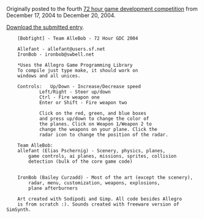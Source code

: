 Originally posted to the fourth [72 hour game development competition](https://github.com/featherless/72hourgdc)
from December 17, 2004 to December 20, 2004.

[Download the submitted entry](https://github.com/72hourgdc-2004-december/allebob/archive/submission.zip).

		[Bobfight] - Team AlleBob - 72 Hour GDC 2004

		Allefant - allefant@users.sf.net
		IronBob - ironbob@swbell.net

		*Uses the Allegro Game Programming Library
		To compile just type make, it should work on
		windows and all unices.

		Controls:	Up/Down - Increase/Decrease speed
				Left/Right - Steer up/down
				Ctrl - Fire weapon one
				Enter or Shift - Fire weapon two

				Click on the red, green, and blue boxes
				and press up/down to change the color of
				the planes. Click on Weapon 1/Weapon 2 to
				change the weapons on your plane. Click the
				radar icon to change the position of the radar.

		Team AlleBob:
		allefant (Elias Pschernig) - Scenery, physics, planes,
			game controls, ai planes, missions, sprites, collision
			detection (bulk of the core game code)
			

		IronBob (Bailey Curzadd) - Most of the art (except the scenery),
			radar, menu, customization, weapons, explosions,
			plane afterburners

		Art created with Sodipodi and Gimp. All code besides Allegro
		is from scratch :). Sounds created with freeware version of SimSynth.
